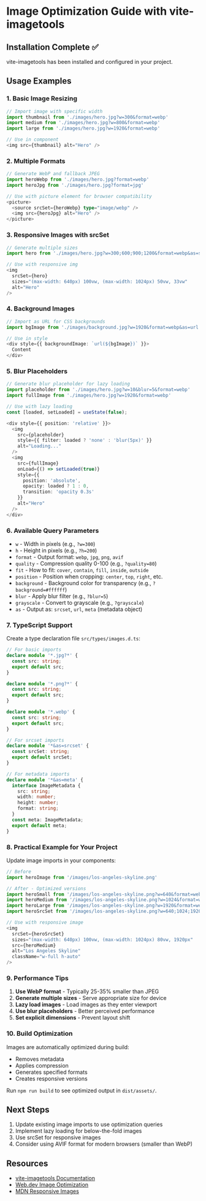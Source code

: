 # Image Optimization Guide with vite-imagetools

## Installation Complete ✅
vite-imagetools has been installed and configured in your project.

## Usage Examples

### 1. Basic Image Resizing

```typescript
// Import image with specific width
import thumbnail from './images/hero.jpg?w=300&format=webp'
import medium from './images/hero.jpg?w=800&format=webp'
import large from './images/hero.jpg?w=1920&format=webp'

// Use in component
<img src={thumbnail} alt="Hero" />
```

### 2. Multiple Formats

```typescript
// Generate WebP and fallback JPEG
import heroWebp from './images/hero.jpg?format=webp'
import heroJpg from './images/hero.jpg?format=jpg'

// Use with picture element for browser compatibility
<picture>
  <source srcSet={heroWebp} type="image/webp" />
  <img src={heroJpg} alt="Hero" />
</picture>
```

### 3. Responsive Images with srcSet

```typescript
// Generate multiple sizes
import hero from './images/hero.jpg?w=300;600;900;1200&format=webp&as=srcset'

// Use with responsive img
<img 
  srcSet={hero} 
  sizes="(max-width: 640px) 100vw, (max-width: 1024px) 50vw, 33vw"
  alt="Hero" 
/>
```

### 4. Background Images

```typescript
// Import as URL for CSS backgrounds
import bgImage from './images/background.jpg?w=1920&format=webp&as=url'

// Use in style
<div style={{ backgroundImage: `url(${bgImage})` }}>
  Content
</div>
```

### 5. Blur Placeholders

```typescript
// Generate blur placeholder for lazy loading
import placeholder from './images/hero.jpg?w=10&blur=5&format=webp'
import fullImage from './images/hero.jpg?w=1920&format=webp'

// Use with lazy loading
const [loaded, setLoaded] = useState(false);

<div style={{ position: 'relative' }}>
  <img 
    src={placeholder} 
    style={{ filter: loaded ? 'none' : 'blur(5px)' }}
    alt="Loading..." 
  />
  <img 
    src={fullImage}
    onLoad={() => setLoaded(true)}
    style={{ 
      position: 'absolute',
      opacity: loaded ? 1 : 0,
      transition: 'opacity 0.3s'
    }}
    alt="Hero" 
  />
</div>
```

### 6. Available Query Parameters

- `w` - Width in pixels (e.g., `?w=300`)
- `h` - Height in pixels (e.g., `?h=200`)
- `format` - Output format: `webp`, `jpg`, `png`, `avif`
- `quality` - Compression quality 0-100 (e.g., `?quality=80`)
- `fit` - How to fit: `cover`, `contain`, `fill`, `inside`, `outside`
- `position` - Position when cropping: `center`, `top`, `right`, etc.
- `background` - Background color for transparency (e.g., `?background=#ffffff`)
- `blur` - Apply blur filter (e.g., `?blur=5`)
- `grayscale` - Convert to grayscale (e.g., `?grayscale`)
- `as` - Output as: `srcset`, `url`, `meta` (metadata object)

### 7. TypeScript Support

Create a type declaration file `src/types/images.d.ts`:

```typescript
// For basic imports
declare module '*.jpg?*' {
  const src: string;
  export default src;
}

declare module '*.png?*' {
  const src: string;
  export default src;
}

declare module '*.webp' {
  const src: string;
  export default src;
}

// For srcset imports
declare module '*&as=srcset' {
  const srcSet: string;
  export default srcSet;
}

// For metadata imports
declare module '*&as=meta' {
  interface ImageMetadata {
    src: string;
    width: number;
    height: number;
    format: string;
  }
  const meta: ImageMetadata;
  export default meta;
}
```

### 8. Practical Example for Your Project

Update image imports in your components:

```typescript
// Before
import heroImage from '/images/los-angeles-skyline.png'

// After - Optimized versions
import heroSmall from '/images/los-angeles-skyline.png?w=640&format=webp'
import heroMedium from '/images/los-angeles-skyline.png?w=1024&format=webp'
import heroLarge from '/images/los-angeles-skyline.png?w=1920&format=webp'
import heroSrcSet from '/images/los-angeles-skyline.png?w=640;1024;1920&format=webp&as=srcset'

// Use with responsive image
<img 
  srcSet={heroSrcSet}
  sizes="(max-width: 640px) 100vw, (max-width: 1024px) 80vw, 1920px"
  src={heroMedium}
  alt="Los Angeles Skyline"
  className="w-full h-auto"
/>
```

### 9. Performance Tips

1. **Use WebP format** - Typically 25-35% smaller than JPEG
2. **Generate multiple sizes** - Serve appropriate size for device
3. **Lazy load images** - Load images as they enter viewport
4. **Use blur placeholders** - Better perceived performance
5. **Set explicit dimensions** - Prevent layout shift

### 10. Build Optimization

Images are automatically optimized during build:
- Removes metadata
- Applies compression
- Generates specified formats
- Creates responsive versions

Run `npm run build` to see optimized output in `dist/assets/`.

## Next Steps

1. Update existing image imports to use optimization queries
2. Implement lazy loading for below-the-fold images
3. Use srcSet for responsive images
4. Consider using AVIF format for modern browsers (smaller than WebP)

## Resources

- [vite-imagetools Documentation](https://github.com/JonasKruckenberg/imagetools/tree/main/packages/vite)
- [Web.dev Image Optimization](https://web.dev/fast/#optimize-your-images)
- [MDN Responsive Images](https://developer.mozilla.org/en-US/docs/Learn/HTML/Multimedia_and_embedding/Responsive_images)
